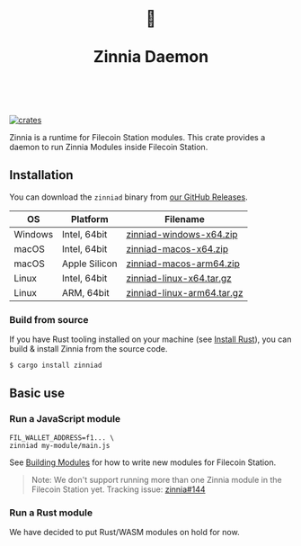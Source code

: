 <h1 align="center">
	<br>
	 🌼
	<br>
	<br>
	Zinnia Daemon
	<br>
	<br>
	<br>
</h1>

[![crates](https://img.shields.io/crates/v/zinnia.svg)](https://crates.io/crates/zinnia)

Zinnia is a runtime for Filecoin Station modules. This crate provides a daemon to run Zinnia Modules
inside Filecoin Station.

## Installation

You can download the `zinniad` binary from
[our GitHub Releases](https://github.com/filecoin-station/zinnia/releases/latest).

| OS      | Platform      | Filename                                                                                                                     |
| ------- | ------------- | ---------------------------------------------------------------------------------------------------------------------------- |
| Windows | Intel, 64bit  | [zinniad-windows-x64.zip](https://github.com/filecoin-station/zinnia/releases/latest/download/zinniad-windows-x64.zip)       |
| macOS   | Intel, 64bit  | [zinniad-macos-x64.zip](https://github.com/filecoin-station/zinnia/releases/latest/download/zinniad-macos-x64.zip)           |
| macOS   | Apple Silicon | [zinniad-macos-arm64.zip](https://github.com/filecoin-station/zinnia/releases/latest/download/zinniad-macos-arm64.zip)       |
| Linux   | Intel, 64bit  | [zinniad-linux-x64.tar.gz](https://github.com/filecoin-station/zinnia/releases/latest/download/zinniad-linux-x64.tar.gz)     |
| Linux   | ARM, 64bit    | [zinniad-linux-arm64.tar.gz](https://github.com/filecoin-station/zinnia/releases/latest/download/zinniad-linux-arm64.tar.gz) |

### Build from source

If you have Rust tooling installed on your machine (see
[Install Rust](https://www.rust-lang.org/tools/install)), you can build & install Zinnia from the
source code.

```sh
$ cargo install zinniad
```

## Basic use

### Run a JavaScript module

```
FIL_WALLET_ADDRESS=f1... \
zinniad my-module/main.js
```

See [Building Modules](./docs/building-modules.md) for how to write new modules for Filecoin
Station.

> Note: We don't support running more than one Zinnia module in the Filecoin Station yet. Tracking
> issue: [zinnia#144](https://github.com/filecoin-station/zinnia/issues/144)

### Run a Rust module

We have decided to put Rust/WASM modules on hold for now.
